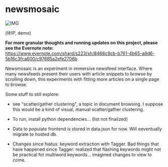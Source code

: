 newsmosaic
==========
![IMG](https://www.dropbox.com/s/4bq3kyylyb762os/fzjc4.gif?dl=1)

(*WIP*, demo)

**For more granular thoughts and running updates on this project, please see the Evernote note:**  
https://www.evernote.com/shard/s223/sh/8468c9cb-b761-4b65-a9d6-5b16c3fca600/c97685a2efe2706b

Newsmosaic is an experiment in immersive newsfeed interface. Where many newsfeeds present their users with article snippets to browse by scrolling down, this experiments with fitting more articles on a single page to browse.

Some stuff to still explore:
- see "scatter/gather clustering", a topic in document browsing. I suppose this would be a kind of visual, manual scatter/gather clustering.

- To run, install python dependencies... (list not finalized)
- Data to populate frontend is stored in data.json for now. Will eeventually migrate to hosted db.
- Changes since hiatus: keyword extraction with Tagger. Bad things that have happened since Tagger: realized that flashing keywords might not be practical for multiword keywords... imagined changes to view to come.
